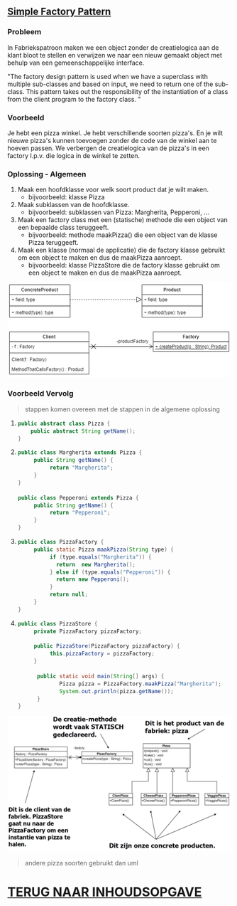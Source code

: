 ## [Simple Factory Pattern](https://www.youtube.com/watch?v=ub0DXaeV6hA)

### Probleem

In Fabriekspatroon maken we een object zonder de creatielogica aan de klant bloot te stellen en verwijzen we naar een nieuw gemaakt object met behulp van een gemeenschappelijke interface.

"The factory design pattern is used when we have a superclass with multiple sub-classes and based on input, we need to return one of the sub-class. This pattern takes out the responsibility of the instantiation of a class from the client program to the factory class. "

### Voorbeeld

Je hebt een pizza winkel. Je hebt verschillende soorten pizza's. En je wilt nieuwe pizza's kunnen toevoegen zonder de code van de winkel aan te hoeven passen. We verbergen de creatielogica van de pizza's in een factory I.p.v. die logica in de winkel te zetten.

### Oplossing - Algemeen

1. Maak een hoofdklasse voor welk soort product dat je wilt maken.
   - bijvoorbeeld: klasse Pizza
2. Maak subklassen van de hoofdklasse.
   - bijvoorbeeld: subklassen van Pizza: Margherita, Pepperoni, ...
3. Maak een factory class met een (statische) methode die een object van een bepaalde class teruggeeft.
   - bijvoorbeeld: methode maakPizza() die een object van de klasse Pizza teruggeeft.
4. Maak een klasse (normaal de applicatie) die de factory klasse gebruikt om een object te maken en dus de maakPizza aanroept.
   - bijvoorbeeld: klasse PizzaStore die de factory klasse gebruikt om een object te maken en dus de maakPizza aanroept.

![Simple Factory](SimpleFactory2.png)

### Voorbeeld Vervolg

> stappen komen overeen met de stappen in de algemene oplossing

1. ```java
   public abstract class Pizza {
       public abstract String getName();
   }
   ```
2. ```java
   public class Margherita extends Pizza {
        public String getName() {
             return "Margherita";
        }
   }

   public class Pepperoni extends Pizza {
        public String getName() {
             return "Pepperoni";
        }
   }
   ```

3. ```java
   public class PizzaFactory {
        public static Pizza maakPizza(String type) {
             if (type.equals("Margherita")) {
               return  new Margherita();
             } else if (type.equals("Pepperoni")) {
               return new Pepperoni();
             }
             return null;
        }
   }
   ```

4. ```java
   public class PizzaStore {
        private PizzaFactory pizzaFactory;

        public PizzaStore(PizzaFactory pizzaFactory) {
             this.pizzaFactory = pizzaFactory;
        }

         public static void main(String[] args) {
                Pizza pizza = PizzaFactory.maakPizza("Margherita");
                System.out.println(pizza.getName());
         }
   }
   ```

![Simple Factory](SimpleFactory.png)

> andere pizza soorten gebruikt dan uml

# [TERUG NAAR INHOUDSOPGAVE](../README.md)
